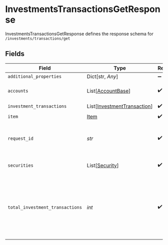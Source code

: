 # InvestmentsTransactionsGetResponse

InvestmentsTransactionsGetResponse defines the response schema for `/investments/transactions/get`


## Fields

| Field                                                                                                                                                                                                                                                           | Type                                                                                                                                                                                                                                                            | Required                                                                                                                                                                                                                                                        | Description                                                                                                                                                                                                                                                     |
| --------------------------------------------------------------------------------------------------------------------------------------------------------------------------------------------------------------------------------------------------------------- | --------------------------------------------------------------------------------------------------------------------------------------------------------------------------------------------------------------------------------------------------------------- | --------------------------------------------------------------------------------------------------------------------------------------------------------------------------------------------------------------------------------------------------------------- | --------------------------------------------------------------------------------------------------------------------------------------------------------------------------------------------------------------------------------------------------------------- |
| `additional_properties`                                                                                                                                                                                                                                         | Dict[str, *Any*]                                                                                                                                                                                                                                                | :heavy_minus_sign:                                                                                                                                                                                                                                              | N/A                                                                                                                                                                                                                                                             |
| `accounts`                                                                                                                                                                                                                                                      | List[[AccountBase](../../models/shared/accountbase.md)]                                                                                                                                                                                                         | :heavy_check_mark:                                                                                                                                                                                                                                              | The accounts for which transaction history is being fetched.                                                                                                                                                                                                    |
| `investment_transactions`                                                                                                                                                                                                                                       | List[[InvestmentTransaction](../../models/shared/investmenttransaction.md)]                                                                                                                                                                                     | :heavy_check_mark:                                                                                                                                                                                                                                              | The transactions being fetched                                                                                                                                                                                                                                  |
| `item`                                                                                                                                                                                                                                                          | [Item](../../models/shared/item.md)                                                                                                                                                                                                                             | :heavy_check_mark:                                                                                                                                                                                                                                              | Metadata about the Item.                                                                                                                                                                                                                                        |
| `request_id`                                                                                                                                                                                                                                                    | *str*                                                                                                                                                                                                                                                           | :heavy_check_mark:                                                                                                                                                                                                                                              | A unique identifier for the request, which can be used for troubleshooting. This identifier, like all Plaid identifiers, is case sensitive.                                                                                                                     |
| `securities`                                                                                                                                                                                                                                                    | List[[Security](../../models/shared/security.md)]                                                                                                                                                                                                               | :heavy_check_mark:                                                                                                                                                                                                                                              | All securities for which there is a corresponding transaction being fetched.                                                                                                                                                                                    |
| `total_investment_transactions`                                                                                                                                                                                                                                 | *int*                                                                                                                                                                                                                                                           | :heavy_check_mark:                                                                                                                                                                                                                                              | The total number of transactions available within the date range specified. If `total_investment_transactions` is larger than the size of the `transactions` array, more transactions are available and can be fetched via manipulating the `offset` parameter. |